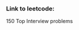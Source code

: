 ### Link to leetcode:

<a style="text-decoration: none" href="https://leetcode.com/studyplan/top-interview-150/" target="_blank">150 Top Interview problems</a>

